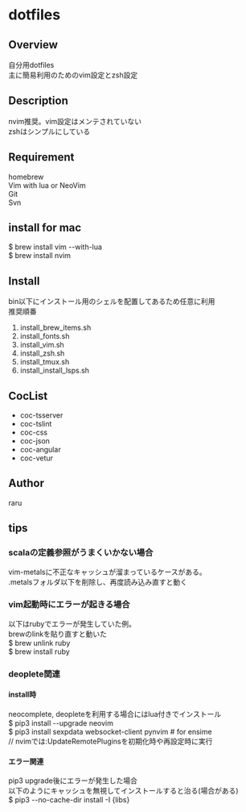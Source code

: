 # dotfiles

## Overview

自分用dotfiles  
主に簡易利用のためのvim設定とzsh設定  

## Description

nvim推奨。vim設定はメンテされていない  
zshはシンプルにしている  

## Requirement

homebrew  
Vim with lua or NeoVim  
Git  
Svn  

## install for mac

$ brew install vim --with-lua  
$ brew install nvim  

## Install

bin以下にインストール用のシェルを配置してあるため任意に利用  
推奨順番  

1. install_brew_items.sh
1. install_fonts.sh
1. install_vim.sh
1. install_zsh.sh
1. install_tmux.sh
1. install_install_lsps.sh

## CocList

- coc-tsserver
- coc-tslint
- coc-css
- coc-json
- coc-angular
- coc-vetur

## Author

raru  

## tips

### scalaの定義参照がうまくいかない場合

vim-metalsに不正なキャッシュが溜まっているケースがある。  
.metalsフォルダ以下を削除し、再度読み込み直すと動く  

### vim起動時にエラーが起きる場合

以下はrubyでエラーが発生していた例。  
brewのlinkを貼り直すと動いた  
$ brew unlink ruby  
$ brew install ruby  

### deoplete関連

#### install時

neocomplete, deopleteを利用する場合にはlua付きでインストール  
$ pip3 install --upgrade neovim  
$ pip3 install sexpdata websocket-client pynvim # for ensime  
// nvimでは:UpdateRemotePluginsを初期化時や再設定時に実行  

#### エラー関連

pip3 upgrade後にエラーが発生した場合  
以下のようにキャッシュを無視してインストールすると治る(場合がある)  
$ pip3 --no-cache-dir install -I {libs}  

